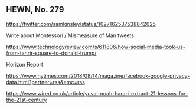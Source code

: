 ## HEWN, No. 279

https://twitter.com/samkinsley/status/1027162537538842625

Write about Montessori / Mismeasure of Man tweets

https://www.technologyreview.com/s/611806/how-social-media-took-us-from-tahrir-square-to-donald-trump/

Horizon Report

https://www.nytimes.com/2018/08/14/magazine/facebook-google-privacy-data.html?partner=rss&emc=rss

https://www.wired.co.uk/article/yuval-noah-harari-extract-21-lessons-for-the-21st-century
